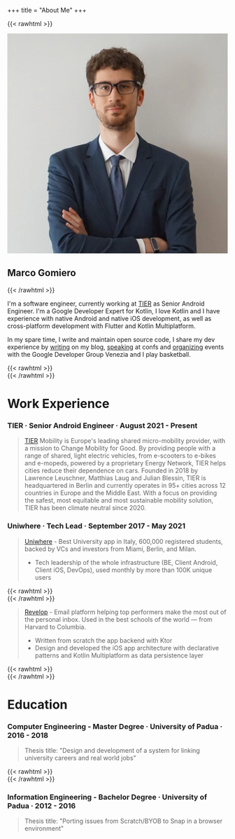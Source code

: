 +++
title = "About Me"
+++

{{< rawhtml >}}
<div class="home-profile">
    <div class="home-avatar">
        <a href="/posts">
            <img src="/img/profile.webp" alt="avatar">
        </a>
    <h2> Marco Gomiero </h1>
</div>
{{< /rawhtml >}}


I'm a software engineer, currently working at [TIER](https://www.tier.app/) as Senior Android Engineer. I'm a Google Developer Expert for Kotlin, I love Kotlin and I have experience with native Android and native iOS development, as well as cross-platform development with Flutter and Kotlin Multiplatform.

In my spare time, I write and maintain open source code, I share my dev experience by [writing](/posts) on my blog, [speaking](/talks) at confs and [organizing](https://gdg.community.dev/gdg-venezia/) events with the Google Developer Group Venezia and I play basketball.


{{< rawhtml >}}
<br>
{{< /rawhtml >}} 

# Work Experience

### TIER · Senior Android Engineer · August 2021 - Present

> [TIER](https://www.tier.app/) Mobility is Europe's leading shared micro-mobility provider, with a mission to Change Mobility for Good. By providing people with a range of shared, light electric vehicles, from e-scooters to e-bikes and e-mopeds, powered by a proprietary Energy Network, TIER helps cities reduce their dependence on cars. Founded in 2018 by Lawrence Leuschner, Matthias Laug and Julian Blessin, TIER is headquartered in Berlin and currently operates in 95+ cities across 12 countries in Europe and the Middle East. With a focus on providing the safest, most equitable and most sustainable mobility solution, TIER has been climate neutral since 2020.


### Uniwhere · Tech Lead · September 2017 - May 2021

> [Uniwhere](https://www.uniwhere.com/) - Best University app in Italy, 600,000 registered students,
backed by VCs and investors from Miami, Berlin, and Milan.
> - Tech leadership of the whole infrastructure (BE, Client Android, Client iOS, DevOps), used monthly by more than 100K unique users

{{< rawhtml >}}
<br>
{{< /rawhtml >}} 

> [Revelop](https://revelop.app/) - Email platform helping top performers make the most out of the personal inbox. Used in the best schools of the world — from Harvard to Columbia.
> - Written from scratch the app backend with Ktor
> - Design and developed the iOS app architecture with declarative patterns and Kotlin Multiplatform as data persistence layer

{{< rawhtml >}}
<br>
{{< /rawhtml >}} 

# Education 

### Computer Engineering - Master Degree · University of Padua · 2016 - 2018

> Thesis title: "Design and development of a system for linking university careers and real world jobs"

{{< rawhtml >}}
<br>
{{< /rawhtml >}} 

### Information Engineering - Bachelor Degree · University of Padua · 2012 - 2016

> Thesis title: "Porting issues from Scratch/BYOB to Snap in a browser environment"
